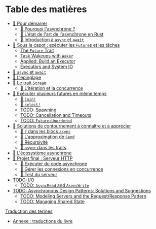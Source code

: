 # Table des matières

- [🚧 Pour démarrer](01_getting_started/01_chapter.md)
  - [🚧 Pourquoi l'asynchrone ?](01_getting_started/02_why_async.md)
  - [🚧 L'état de l'art de l'asynchrone en Rust](01_getting_started/03_state_of_async_rust.md)
  - [🚧 Introduction à `async` et `await`](01_getting_started/04_async_await_primer.md)
- [🚧 Sous le capot : exécuter les `Future`s et les tâches](02_execution/01_chapter.md)
  - [The `Future` Trait]()
  - [Task Wakeups with `Waker`]()
  - [Applied: Build an Executor]()
  - [Executors and System IO]()
- [🚧 `async` et `await`](03_async_await/01_chapter.md)
- [🚧 L'épinglage](04_pinning/01_chapter.md)
- [🚧 Le trait `Stream`](05_streams/01_chapter.md)
  - [🚧 L'itération et la concurrence](05_streams/02_iteration_and_concurrency.md)
- [🚧 Exécuter plusieurs futures en même temps](06_multiple_futures/01_chapter.md)
  - [🚧 `join!`](06_multiple_futures/02_join.md)
  - [🚧 `select!`](06_multiple_futures/03_select.md)
  - [TODO: Spawning]()
  - [TODO: Cancellation and Timeouts]()
  - [TODO: `FuturesUnordered`]()
- [🚧 Solutions de contournement à connaître et à apprécier](07_workarounds/01_chapter.md)
  - [🚧 `?` dans les blocs `async`](07_workarounds/02_err_in_async_blocks.md)
  - [🚧 L'approximation de `Send`](07_workarounds/03_send_approximation.md)
  - [🚧 Récursivité](07_workarounds/04_recursion.md)
  - [🚧 `async` dans les traits](07_workarounds/05_async_in_traits.md)
- [🚧 L'écosystème asynchrone](08_ecosystem/00_chapter.md)
- [🚧 Projet final : Serveur HTTP](09_example/00_intro.md)
  - [🚧 Exécuter du code asynchrone](09_example/01_running_async_code.md)
  - [🚧 Gérer les connexions en concurrence](09_example/02_handling_connections_concurrently.md)
  - [🚧 Test du serveur](09_example/03_tests.md)
- [TODO: I/O]()
  - [TODO: `AsyncRead` and `AsyncWrite`]()
- [TODO: Asynchronous Design Patterns: Solutions and Suggestions]()
  - [TODO: Modeling Servers and the Request/Response Pattern]()
  - [TODO: Managing Shared State]()

[Traduction des termes](translation-terms.md)

- [Annexe : traductions du livre](12_appendix/01_translations.md)
